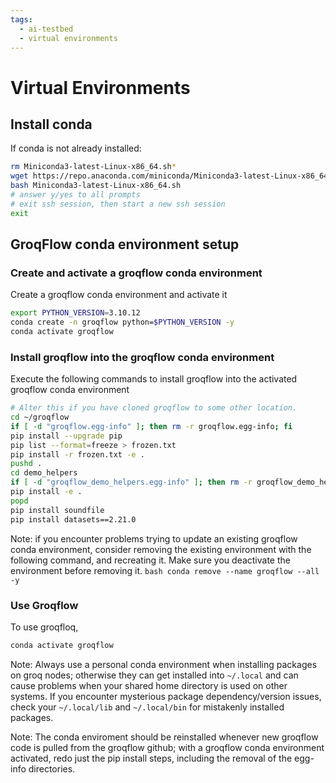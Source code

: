 ```yaml
---
tags:
  - ai-testbed
  - virtual environments
---
```


# Virtual Environments

## Install conda 
If conda is not already installed:
```bash
rm Miniconda3-latest-Linux-x86_64.sh*
wget https://repo.anaconda.com/miniconda/Miniconda3-latest-Linux-x86_64.sh
bash Miniconda3-latest-Linux-x86_64.sh
# answer y/yes to all prompts
# exit ssh session, then start a new ssh session
exit
```
## GroqFlow conda environment setup
### Create and activate a groqflow conda environment
Create a groqflow conda environment and activate it
```bash
export PYTHON_VERSION=3.10.12
conda create -n groqflow python=$PYTHON_VERSION -y
conda activate groqflow
```

### Install groqflow into the groqflow conda environment
Execute the following commands to install groqflow into the activated groqflow conda environment

```bash
# Alter this if you have cloned groqflow to some other location.
cd ~/groqflow
if [ -d "groqflow.egg-info" ]; then rm -r groqflow.egg-info; fi
pip install --upgrade pip
pip list --format=freeze > frozen.txt
pip install -r frozen.txt -e .
pushd . 
cd demo_helpers
if [ -d "groqflow_demo_helpers.egg-info" ]; then rm -r groqflow_demo_helpers.egg-info; fi
pip install -e .
popd
pip install soundfile
pip install datasets==2.21.0
```

Note: if you encounter problems trying to update an existing groqflow conda environment, consider removing the existing environment with the following command, and recreating it. Make sure you deactivate the environment before removing it. 
    ```bash
      conda remove --name groqflow --all -y
    ```

### Use Groqflow
To use groqfloq,
```bash
conda activate groqflow
```
Note: Always use a personal conda environment when installing packages on groq nodes; otherwise they can get installed into `~/.local` and can cause problems when your shared home directory is used on other systems. If you encounter mysterious package dependency/version issues, check your `~/.local/lib` and `~/.local/bin` for mistakenly installed packages.

Note: The conda enviroment should be reinstalled whenever new groqflow code is pulled from the groqflow github; with a groqflow conda environment activated, redo just the pip install steps, including the removal of the egg-info directories.
